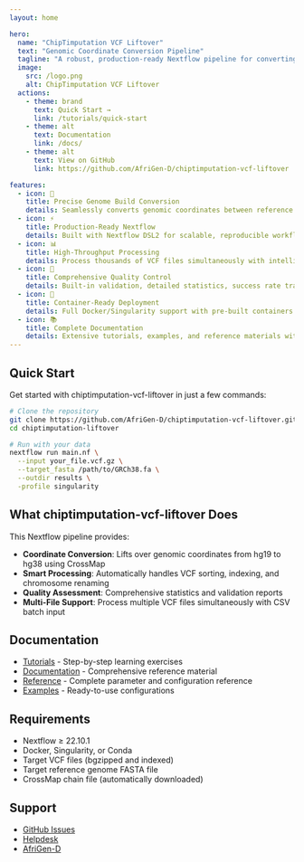 ```yaml
---
layout: home

hero:
  name: "ChipTimputation VCF Liftover"
  text: "Genomic Coordinate Conversion Pipeline"
  tagline: "A robust, production-ready Nextflow pipeline for converting VCF files between genome builds using CrossMap • Developed by AfriGen-D"
  image:
    src: /logo.png
    alt: ChipTimputation VCF Liftover
  actions:
    - theme: brand
      text: Quick Start →
      link: /tutorials/quick-start
    - theme: alt
      text: Documentation
      link: /docs/
    - theme: alt
      text: View on GitHub
      link: https://github.com/AfriGen-D/chiptimputation-vcf-liftover

features:
  - icon: 🧬
    title: Precise Genome Build Conversion
    details: Seamlessly converts genomic coordinates between reference builds (hg19 ↔ hg38) with industry-leading accuracy using CrossMap.
  - icon: ⚡
    title: Production-Ready Nextflow
    details: Built with Nextflow DSL2 for scalable, reproducible workflows with automatic resource management and error handling.
  - icon: 📊
    title: High-Throughput Processing
    details: Process thousands of VCF files simultaneously with intelligent batching, CSV input support, and parallel execution.
  - icon: 🔬
    title: Comprehensive Quality Control
    details: Built-in validation, detailed statistics, success rate tracking, and comprehensive error reporting for reliable results.
  - icon: 🐳
    title: Container-Ready Deployment
    details: Full Docker/Singularity support with pre-built containers for reproducible execution across any computing environment.
  - icon: 📚
    title: Complete Documentation
    details: Extensive tutorials, examples, and reference materials with step-by-step guides for researchers and bioinformaticians.
---
```


## Quick Start ​

Get started with chiptimputation-vcf-liftover in just a few commands:

```bash
# Clone the repository
git clone https://github.com/AfriGen-D/chiptimputation-vcf-liftover.git
cd chiptimputation-liftover

# Run with your data
nextflow run main.nf \
  --input your_file.vcf.gz \
  --target_fasta /path/to/GRCh38.fa \
  --outdir results \
  -profile singularity
```

## What chiptimputation-vcf-liftover Does ​

This Nextflow pipeline provides:

- **Coordinate Conversion**: Lifts over genomic coordinates from hg19 to hg38 using CrossMap
- **Smart Processing**: Automatically handles VCF sorting, indexing, and chromosome renaming
- **Quality Assessment**: Comprehensive statistics and validation reports
- **Multi-File Support**: Process multiple VCF files simultaneously with CSV batch input

## Documentation ​

- [Tutorials](/tutorials/) - Step-by-step learning exercises
- [Documentation](/docs/) - Comprehensive reference material
- [Reference](/reference/) - Complete parameter and configuration reference
- [Examples](/examples/) - Ready-to-use configurations

## Requirements ​

- Nextflow ≥ 22.10.1
- Docker, Singularity, or Conda
- Target VCF files (bgzipped and indexed)
- Target reference genome FASTA file
- CrossMap chain file (automatically downloaded)

## Support ​

- [GitHub Issues](https://github.com/AfriGen-D/chiptimputation-vcf-liftover/issues)
- [Helpdesk](https://afrigen-d.org)
- [AfriGen-D](https://afrigen-d.org)